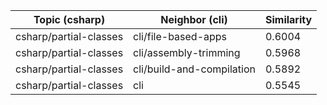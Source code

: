 | Topic (csharp) | Neighbor (cli) | Similarity |
|-------------|-------------------|------------|
| csharp/partial-classes | cli/file-based-apps | 0.6004 |
| csharp/partial-classes | cli/assembly-trimming | 0.5968 |
| csharp/partial-classes | cli/build-and-compilation | 0.5892 |
| csharp/partial-classes | cli | 0.5545 |
